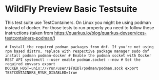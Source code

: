 WildFly Preview Basic Testsuite
===============================

This test suite use TestContainers.
On Linux you might be using podman instead of docker.
For those tests to run properly you need to follow these instructions (taken from https://quarkus.io/blog/quarkus-devservices-testcontainers-podman/)

`
    # Install the required podman packages from dnf. If you're not using rpm based distro, replace with respective package manager
    sudo dnf install podman podman-docker
    # Enable the podman socket with Docker REST API
    systemctl --user enable podman.socket --now
    # Set the required envvars
    export DOCKER_HOST=unix:///run/user/${UID}/podman/podman.sock
    export TESTCONTAINERS_RYUK_DISABLED=true
`


